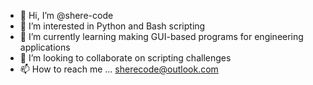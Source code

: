 - 👋 Hi, I’m @shere-code
- 👀 I’m interested in Python and Bash scripting
- 🌱 I’m currently learning making GUI-based programs for engineering applications
- 💞️ I’m looking to collaborate on scripting challenges
- 📫 How to reach me ... sherecode@outlook.com

<!---
shere-code/shere-code is a ✨ special ✨ repository because its `README.md` (this file) appears on your GitHub profile.
You can click the Preview link to take a look at your changes.
--->

